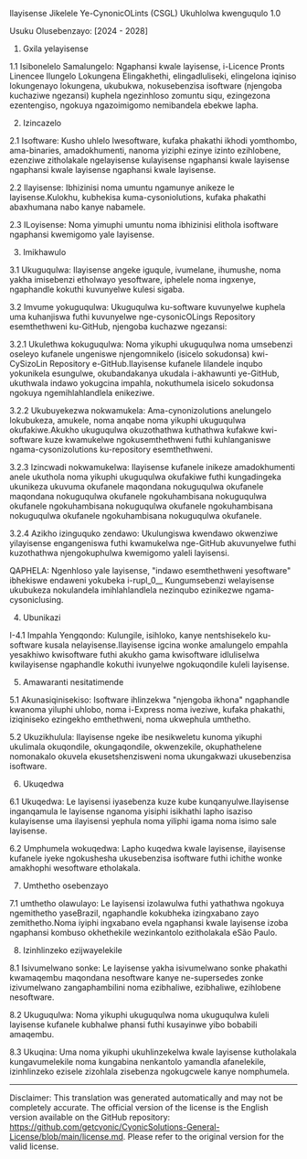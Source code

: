 Ilayisense Jikelele Ye-CynonicOLints (CSGL)
Ukuhlolwa kwenguqulo 1.0

Usuku Olusebenzayo: [2024 - 2028]

1. Gxila yelayisense

1.1 Isibonelelo Samalungelo: Ngaphansi kwale layisense, i-Licence Pronts Linencee Ilungelo Lokungena Elingakhethi, elingadluliseki, elingelona iqiniso lokungenayo lokungena, ukubukwa, nokusebenzisa isoftware (njengoba kuchaziwe ngezansi) kuphela ngezinhloso zomuntu siqu, ezingezona ezentengiso, ngokuya ngazoimigomo nemibandela ebekwe lapha.

2. Izincazelo

2.1 Isoftware: Kusho uhlelo lwesoftware, kufaka phakathi ikhodi yomthombo, ama-binaries, amadokhumenti, nanoma yiziphi ezinye izinto ezihlobene, ezenziwe zitholakale ngelayisense kulayisense ngaphansi kwale layisense ngaphansi kwale layisense ngaphansi kwale layisense.

2.2 Ilayisense: Ibhizinisi noma umuntu ngamunye anikeze le layisense.Kulokhu, kubhekisa kuma-cysoniolutions, kufaka phakathi abaxhumana nabo kanye nabamele.

2.3 ILoyisense: Noma yimuphi umuntu noma ibhizinisi elithola isoftware ngaphansi kwemigomo yale layisense.

3. Imikhawulo

3.1 Ukuguqulwa: Ilayisense angeke iguqule, ivumelane, ihumushe, noma yakha imisebenzi etholwayo yesoftware, iphelele noma ingxenye, ngaphandle kokuthi kuvunyelwe kulesi sigaba.

3.2 Imvume yokuguqulwa: Ukuguqulwa ku-software kuvunyelwe kuphela uma kuhanjiswa futhi kuvunyelwe nge-cysonicOLings Repository esemthethweni ku-GitHub, njengoba kuchazwe ngezansi:

3.2.1 Ukulethwa kokuguqulwa: Noma yikuphi ukuguqulwa noma umsebenzi oseleyo kufanele ungeniswe njengomnikelo (isicelo sokudonsa) kwi-CySizoLin Repository e-GitHub.Ilayisense kufanele lilandele inqubo yokunikela esungulwe, okubandakanya ukudala i-akhawunti ye-GitHub, ukuthwala indawo yokugcina impahla, nokuthumela isicelo sokudonsa ngokuya ngemihlahlandlela enikeziwe.

3.2.2 Ukubuyekezwa nokwamukela: Ama-cynonizolutions anelungelo lokubukeza, amukele, noma anqabe noma yikuphi ukuguqulwa okufakiwe.Akukho ukuguqulwa okuzothathwa kuthathwa kufakwe kwi-software kuze kwamukelwe ngokusemthethweni futhi kuhlanganiswe ngama-cysonizolutions ku-repository esemthethweni.

3.2.3 Izincwadi nokwamukelwa: Ilayisense kufanele inikeze amadokhumenti anele ukuthola noma yikuphi ukuguqulwa okufakiwe futhi kungadingeka ukunikeza ukuvuma okufanele maqondana nokuguqulwa okufanele maqondana nokuguqulwa okufanele ngokuhambisana nokuguqulwa okufanele ngokuhambisana nokuguqulwa okufanele ngokuhambisana nokuguqulwa okufanele ngokuhambisana nokuguqulwa okufanele.

3.2.4 Azikho izinguquko zendawo: Ukulungiswa kwendawo okwenziwe yilayisense engangeniswa futhi kwamukelwa nge-GitHub akuvunyelwe futhi kuzothathwa njengokuphulwa kwemigomo yaleli layisensi.

QAPHELA: Ngenhloso yale layisense, "indawo esemthethweni yesoftware" ibhekiswe endaweni yokubeka i-rupl_0__ Kungumsebenzi welayisense ukubukeza nokulandela imihlahlandlela nezinqubo ezinikezwe ngama-cysoniclusing.

4. Ubunikazi

I-4.1 Impahla Yengqondo: Kulungile, isihloko, kanye nentshisekelo ku-software kusala nelayisense.Ilayisense igcina wonke amalungelo empahla yesakhiwo kwisoftware futhi akukho gama kwisoftware idluliselwa kwilayisense ngaphandle kokuthi ivunyelwe ngokuqondile kuleli layisense.

5. Amawaranti nesitatimende

5.1 Akunasiqinisekiso: Isoftware ihlinzekwa "njengoba ikhona" ngaphandle kwanoma yiluphi uhlobo, noma i-Express noma iveziwe, kufaka phakathi, iziqiniseko ezingekho emthethweni, noma ukwephula umthetho.

5.2 Ukuzikhulula: Ilayisense ngeke ibe nesikweletu kunoma yikuphi ukulimala okuqondile, okungaqondile, okwenzekile, okuphathelene nomonakalo okuvela ekusetshenzisweni noma ukungakwazi ukusebenzisa isoftware.

6. Ukuqedwa

6.1 Ukuqedwa: Le layisensi iyasebenza kuze kube kunqanyulwe.Ilayisense inganqamula le layisense nganoma yisiphi isikhathi lapho isaziso kulayisense uma ilayisensi yephula noma yiliphi igama noma isimo sale layisense.

6.2 Umphumela wokuqedwa: Lapho kuqedwa kwale layisense, ilayisense kufanele iyeke ngokushesha ukusebenzisa isoftware futhi ichithe wonke amakhophi wesoftware etholakala.

7. Umthetho osebenzayo

7.1 umthetho olawulayo: Le layisensi izolawulwa futhi yathathwa ngokuya ngemithetho yaseBrazil, ngaphandle kokubheka izingxabano zayo zemithetho.Noma iyiphi ingxabano evela ngaphansi kwale layisense izoba ngaphansi kombuso okhethekile wezinkantolo ezitholakala eSão Paulo.

8. Izinhlinzeko ezijwayelekile

8.1 Isivumelwano sonke: Le layisense yakha isivumelwano sonke phakathi kwamaqembu maqondana nesoftware kanye ne-supersedes zonke izivumelwano zangaphambilini noma ezibhaliwe, ezibhaliwe, ezihlobene nesoftware.

8.2 Ukuguqulwa: Noma yikuphi ukuguqulwa noma ukuguqulwa kuleli layisense kufanele kubhalwe phansi futhi kusayinwe yibo bobabili amaqembu.

8.3 Ukuqina: Uma noma yikuphi ukuhlinzekelwa kwale layisense kutholakala kungavumelekile noma kungabina nenkantolo yamandla afanelekile, izinhlinzeko ezisele zizohlala zisebenza ngokugcwele kanye nomphumela.

---
Disclaimer: This translation was generated automatically and may not be completely accurate. The official version of the license is the English version available on the GitHub repository: https://github.com/getcyonic/CyonicSolutions-General-License/blob/main/license.md. Please refer to the original version for the valid license.